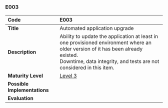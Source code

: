 ### E003

| **Code**           | **E003** |
| :--                | :--      |
| **Title**          | Automated application upgrade |
| **Description**    | Ability to update the application at least in one provisioned environment where an older version of it has been already existed.<br/>Downtime, data integrity, and tests are not considered in this item. |
| **Maturity Level** | [Level 3](/levels#level-3) |
| **Possible Implementations** | |
| **Evaluation**     | |
